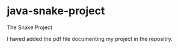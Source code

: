 # java-snake-project
The Snake Project

I haved added the pdf file documenting my project in the repositry.
